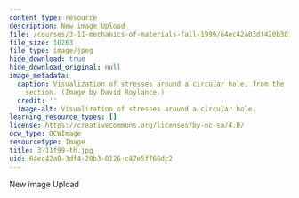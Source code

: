```yaml
---
content_type: resource
description: New image Upload
file: /courses/3-11-mechanics-of-materials-fall-1999/64ec42a03df420b30126c47e5f766dc2_3-11f99-th.jpg
file_size: 10263
file_type: image/jpeg
hide_download: true
hide_download_original: null
image_metadata:
  caption: Visualization of stresses around a circular hole, from the [related resources](/courses/3-11-mechanics-of-materials-fall-1999/pages/related-resources)
    section. (Image by David Roylance.)
  credit: ''
  image-alt: Visualization of stresses around a circular hole.
learning_resource_types: []
license: https://creativecommons.org/licenses/by-nc-sa/4.0/
ocw_type: OCWImage
resourcetype: Image
title: 3-11f99-th.jpg
uid: 64ec42a0-3df4-20b3-0126-c47e5f766dc2
---
```

New image Upload